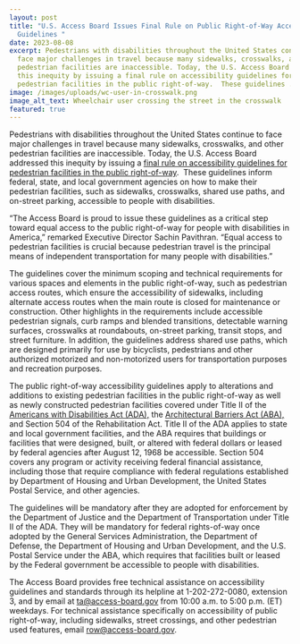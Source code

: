 ```yaml
---
layout: post
title: "U.S. Access Board Issues Final Rule on Public Right-of-Way Accessibility
  Guidelines "
date: 2023-08-08
excerpt: Pedestrians with disabilities throughout the United States continue to
  face major challenges in travel because many sidewalks, crosswalks, and other
  pedestrian facilities are inaccessible. Today, the U.S. Access Board addressed
  this inequity by issuing a final rule on accessibility guidelines for
  pedestrian facilities in the public right-of-way.  These guidelines . . .
image: /images/uploads/wc-user-in-crosswalk.png
image_alt_text: Wheelchair user crossing the street in the crosswalk
featured: true
---
```

Pedestrians with disabilities throughout the United States continue to face major challenges in travel because many sidewalks, crosswalks, and other pedestrian facilities are inaccessible. Today, the U.S. Access Board addressed this inequity by issuing a [final rule on accessibility guidelines for pedestrian facilities in the public right-of-way](https://www.access-board.gov/prowag/).  These guidelines inform federal, state, and local government agencies on how to make their pedestrian facilities, such as sidewalks, crosswalks, shared use paths, and on-street parking, accessible to people with disabilities. 

“The Access Board is proud to issue these guidelines as a critical step toward equal access to the public right-of-way for people with disabilities in America,” remarked Executive Director Sachin Pavithran. “Equal access to pedestrian facilities is crucial because pedestrian travel is the principal means of independent transportation for many people with disabilities.” 

The guidelines cover the minimum scoping and technical requirements for various spaces and elements in the public right-of-way, such as pedestrian access routes, which ensure the accessibility of sidewalks, including alternate access routes when the main route is closed for maintenance or construction. Other highlights in the requirements include accessible pedestrian signals, curb ramps and blended transitions, detectable warning surfaces, crosswalks at roundabouts, on-street parking, transit stops, and street furniture. In addition, the guidelines address shared use paths, which are designed primarily for use by bicyclists, pedestrians and other authorized motorized and non-motorized users for transportation purposes and recreation purposes. 

The public right-of-way accessibility guidelines apply to alterations and additions to existing pedestrian facilities in the public right-of-way as well as newly constructed pedestrian facilities covered under Title II of the [Americans with Disabilities Act (ADA),](https://www.access-board.gov/law/ada.html) the [Architectural Barriers Act (ABA),](https://www.access-board.gov/law/aba.html) and Section 504 of the Rehabilitation Act. Title II of the ADA applies to state and local government facilities, and the ABA requires that buildings or facilities that were designed, built, or altered with federal dollars or leased by federal agencies after August 12, 1968 be accessible. Section 504 covers any program or activity receiving federal financial assistance, including those that require compliance with federal regulations established by Department of Housing and Urban Development, the United States Postal Service, and other agencies. 

The guidelines will be mandatory after they are adopted for enforcement by the Department of Justice and the Department of Transportation under Title II of the ADA. They will be mandatory for federal rights-of-way once adopted by the General Services Administration, the Department of Defense, the Department of Housing and Urban Development, and the U.S. Postal Service under the ABA, which requires that facilities built or leased by the Federal government be accessible to people with disabilities. 

The Access Board provides free technical assistance on accessibility guidelines and standards through its helpline at 1-202-272-0080, extension 3, and by email at [ta@access-board.gov](mailto:ta@access-board.gov) from 10:00 a.m. to 5:00 p.m. (ET) weekdays. For technical assistance specifically on accessibility of public right-of-way, including sidewalks, street crossings, and other pedestrian used features, email [row@access-board.gov](mailto:row@access-board.gov).